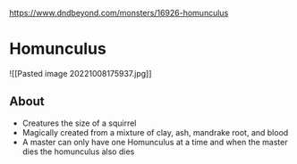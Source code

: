 https://www.dndbeyond.com/monsters/16926-homunculus

# Homunculus

![[Pasted image 20221008175937.jpg]]

## About
- Creatures the size of a squirrel
- Magically created from a mixture of clay, ash, mandrake root, and blood
- A master can only have one Homunculus at a time and when the master dies the homunculus also dies
